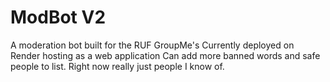 # ModBot V2
A moderation bot built for the RUF GroupMe's
Currently deployed on Render hosting as a web application
Can add more banned words and safe people to list. Right now really just people I know of.

